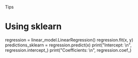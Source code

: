 Tips
# Using sklearn
regression = linear_model.LinearRegression()
regression.fit(x, y)
predictions_sklearn = regression.predict(x)
print("Intercept: \n", regression.intercept_)
print("Coefficients: \n", regression.coef_)
